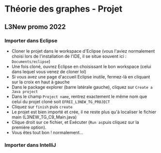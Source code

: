 # Théorie des graphes - Projet
## L3New promo 2022

### Importer dans Eclipse
- Cloner le projet dans le workspace d'Eclipse (vous l'aviez normalement choisi lors de l'installation de l'IDE, il se situe souvent ici : `Documents/eclipse`)
- Une fois cloné, ouvrez Eclipse en choisissant le bon workspace (celui dans lequel vous venez de cloner lol)
- Si vous avez une page d'accueil Eclipse inutile, fermez-là en cliquant sur la croix en haut à gauche
- Dans le package explorer (barre latérale gauche), cliquez sur `Create a Java project`
- Dans le champ `Project name`, rentrez exactement le même nom que celui du projet cloné soit `EFREI_L3NEW_TG_PROJECT`
- Cliquez sur `finish` puis `create`
- Le projet est bien importé et crée, il ne reste plus qu'à localiser le fichier main (L3NEW_TG_C9_Main.java)
- Clique droit sur ce fichier, et Exécuter (`Run as`puis cliquez sur la première option).
- Vous êtes tout bon ! normalement...

### Importer dans IntelliJ
